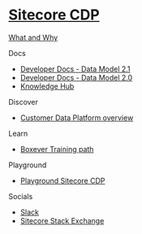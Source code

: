 # [Sitecore CDP]()

[What and Why]()

Docs

 - [Developer Docs - Data Model 2.1](https://doc.sitecore.com/cdp/en/developers/sitecore-customer-data-platform--data-model-2-1/index-en.html)
 - [Developer Docs - Data Model 2.0](https://doc.sitecore.com/cdp/en/developers/sitecore-customer-data-platform--data-model-2-0/index-en.html)
 - [Knowledge Hub](https://sitecore.cdpknowledgehub.com/docs)

Discover

 - [Customer Data Platform overview](https://www.sitecore.com/products/customer-data-platform)

Learn

 - [Boxever Training path](https://learning.sitecore.com/pathway/boxever-training)

Playground

 - [Playground Sitecore CDP]()

Socials

 - [Slack](https://app.slack.com/client/T09SHRBNU/C0294KX3RQF)
 - [Sitecore Stack Exchange]()
